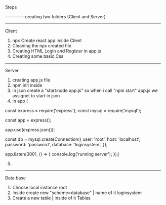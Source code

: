 Steps

----------creating two folders (Client and Server)

---

Client

1. npx Create react app inside Client
2. Cleaning the npx created file
3. Creating HTML Login and Register in app.js
4. Creating some basic Css

---

Server

1. creating app.js file
2. npm init inside
3. in json create a "start:node app.js" so when i call "npm start" app.js we assignet to start in json
4. in app (

const express = require('express');
const mysql = require('mysql');

const app = express();

app.use(express.json());

const db = mysql.createConnection({
user: 'root',
host: 'localhost',
password: 'password',
database: 'loginsystem',
});

app.listen(3001, () => {
console.log('running server');
});)

5.

---

Data base

1. Choose local instance root
2. Inside create new "scheme=database" | name of it loginsystem
3. Create a new table | inside of it Tables
